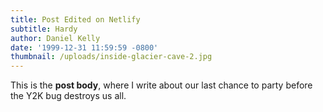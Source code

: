 ```yaml
---
title: Post Edited on Netlify
subtitle: Hardy
author: Daniel Kelly
date: '1999-12-31 11:59:59 -0800'
thumbnail: /uploads/inside-glacier-cave-2.jpg
---
```

This is the **post body**, where I write about our last chance to party before the Y2K bug destroys us all.
